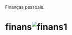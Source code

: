 Finanças pessoais.

# finans![finans1](https://user-images.githubusercontent.com/77166769/117010687-6b13ec00-acc3-11eb-9c18-af98b25becf6.gif)


